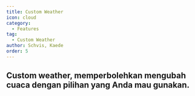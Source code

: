 ```yaml
---
title: Custom Weather
icon: cloud
category:
  - Features
tag:
  - Custom Weather
author: Schvis, Kaede
order: 5
---
```


## Custom weather, memperbolehkan mengubah cuaca dengan pilihan yang Anda mau gunakan.
